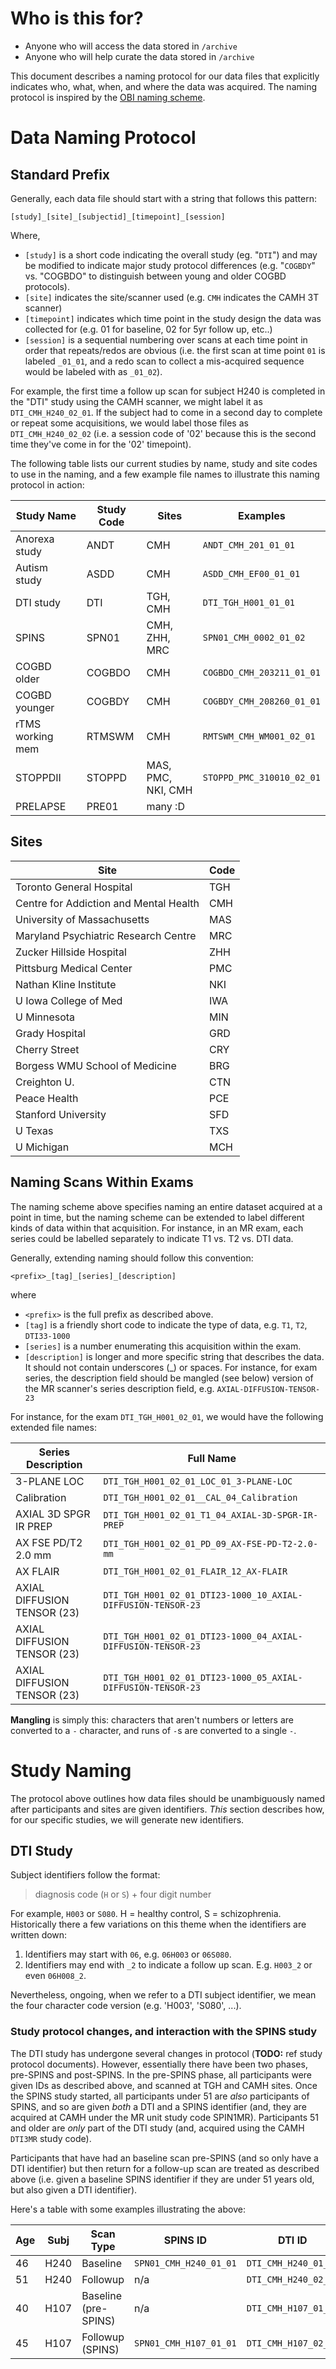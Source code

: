 # Who is this for?
  - Anyone who will access the data stored in `/archive`
  - Anyone who will help curate the data stored in `/archive`

This document describes a naming protocol for our data files that explicitly indicates who, what, when, and where the data was acquired. The naming protocol is inspired by the  [OBI naming scheme](https://github.com/TIGRLab/spins/raw/master/docs/guides/spred-upload-tutorial-v1.5.pdf). 

# Data Naming Protocol 

## Standard Prefix

Generally, each data file should start with a string that follows this pattern: 

```
[study]_[site]_[subjectid]_[timepoint]_[session]
```

Where, 
- `[study]` is a short code indicating the overall study (eg. "`DTI`") and may be modified to indicate major study protocol differences (e.g. "`COGBDY`" vs. "COGBDO" to distinguish between young and older COGBD protocols).
- `[site]` indicates the site/scanner used (e.g. `CMH` indicates the CAMH 3T scanner)
- `[timepoint]` indicates which time point in the study design the data was collected for (e.g. 01 for baseline, 02 for 5yr follow up, etc..)
- `[session]` is a sequential numbering over scans at each time point in order that repeats/redos are obvious (i.e. the first scan at time point `01` is labeled `_01_01`, and a redo scan to collect a mis-acquired sequence would be labeled with as `_01_02`). 

For example, the first time a follow up scan for subject H240 is completed in the "DTI" study using the CAMH scanner, we might label it as `DTI_CMH_H240_02_01`. If the subject had to come in a second day to complete or repeat some acquisitions, we would label those files as `DTI_CMH_H240_02_02` (i.e. a session code of '02' because this is the second time they've come in for the '02' timepoint). 

The following table lists  our current studies by name, study and site codes to use in the naming, and a few example file names to illustrate this naming protocol in action: 

| Study Name       | Study Code | Sites                  | Examples                   | 
|------------------|------------|------------------------|----------------------------| 
| Anorexa study    | ANDT       | CMH                    | `ANDT_CMH_201_01_01`       |
| Autism study     | ASDD       | CMH                    | `ASDD_CMH_EF00_01_01`      |
| DTI study        | DTI        | TGH, CMH               | `DTI_TGH_H001_01_01`       | 
| SPINS            | SPN01      | CMH, ZHH, MRC          | `SPN01_CMH_0002_01_02`     | 
| COGBD older      | COGBDO     | CMH                    | `COGBDO_CMH_203211_01_01`  | 
| COGBD younger    | COGBDY     | CMH                    | `COGBDY_CMH_208260_01_01`  |  
| rTMS working mem | RTMSWM     | CMH                    | `RMTSWM_CMH_WM001_02_01`   | 
| STOPPDII         | STOPPD     | MAS, PMC, NKI, CMH     | `STOPPD_PMC_310010_02_01`  |
| PRELAPSE         | PRE01      | many :D                |                            |

## Sites

| Site                                   | Code |
|----------------------------------------|------|
| Toronto General Hospital               | TGH  |
| Centre for Addiction and Mental Health | CMH  |      
| University of Massachusetts            | MAS  |
| Maryland Psychiatric Research Centre   | MRC  | 
| Zucker Hillside Hospital               | ZHH  | 
| Pittsburg Medical Center               | PMC  |
| Nathan Kline Institute                 | NKI  |
| U Iowa College of Med                  | IWA  |
| U Minnesota                            | MIN  |
| Grady Hospital                         | GRD  |
| Cherry Street                          | CRY  |
| Borgess WMU School of Medicine         | BRG  |
| Creighton U.                           | CTN  |
| Peace Health                           | PCE  |
| Stanford University                    | SFD  |
| U Texas                                | TXS  |
| U Michigan                             | MCH  |


## Naming Scans Within Exams

The naming scheme above specifies naming an entire dataset acquired at a point in time, but the naming scheme can be extended to label different kinds of data within that acquisition. For instance, in an MR exam, each series could be labelled separately to indicate T1 vs. T2 vs. DTI data.

Generally, extending naming should follow this convention: 

```
<prefix>_[tag]_[series]_[description]
```

where 
- `<prefix>` is the full prefix as described above.
- `[tag]` is a friendly short code to indicate the type of data, e.g. `T1`, `T2`, `DTI33-1000`
- `[series]` is a number enumerating this acquisition within the exam. 
- `[description]` is longer and more specific string that describes the data. It should not contain 
underscores (_) or spaces.  For instance, for exam series, the description field should be mangled (see below) version of the MR scanner's series description field, e.g. `AXIAL-DIFFUSION-TENSOR-23`

For instance, for the exam `DTI_TGH_H001_02_01`, we would have the following extended file names: 

| Series Description      | Full Name |
| ----------------------- | ---------------- |
| 3-PLANE LOC             | `DTI_TGH_H001_02_01_LOC_01_3-PLANE-LOC` |
| Calibration             | `DTI_TGH_H001_02_01__CAL_04_Calibration` |
| AXIAL 3D SPGR IR PREP   | `DTI_TGH_H001_02_01_T1_04_AXIAL-3D-SPGR-IR-PREP` |
| AX FSE PD/T2 2.0 mm     | `DTI_TGH_H001_02_01_PD_09_AX-FSE-PD-T2-2.0-mm` |
| AX FLAIR                | `DTI_TGH_H001_02_01_FLAIR_12_AX-FLAIR` |
| AXIAL DIFFUSION TENSOR (23) | `DTI_TGH_H001_02_01_DTI23-1000_10_AXIAL-DIFFUSION-TENSOR-23` |
| AXIAL DIFFUSION TENSOR (23) | `DTI_TGH_H001_02_01_DTI23-1000_04_AXIAL-DIFFUSION-TENSOR-23` |
| AXIAL DIFFUSION TENSOR (23) | `DTI_TGH_H001_02_01_DTI23-1000_05_AXIAL-DIFFUSION-TENSOR-23` |

**Mangling** is simply this: characters that aren't numbers or letters are converted to a `-` character, and runs of `-`s are converted to a single `-`.

# Study Naming

The protocol above outlines how data files should be unambiguously named after participants and sites are given identifiers. *This* section describes how, for our specific studies, we will generate new identifiers. 

## DTI Study 
Subject identifiers follow the format: 

> diagnosis code (`H` or `S`) + four digit number

For example, `H003` or `S080`. H = healthy control, S = schizophrenia. Historically there a few variations on this theme when the identifiers are written down:

 1. Identifiers may start with `06`, e.g. `06H003` or `06S080`. 
 2. Identifiers may end with `_2` to indicate a follow up scan. E.g. `H003_2` or even `06H008_2`. 

Nevertheless, ongoing, when we refer to a DTI subject identifier, we mean the four character code version (e.g. 'H003', 'S080', ...). 

### Study protocol changes, and interaction with the SPINS study

The DTI study has undergone several changes in protocol (**TODO:** ref study protocol documents). However, essentially there have been two phases, pre-SPINS and post-SPINS. In the pre-SPINS phase, all participants were given IDs as described above, and scanned at TGH and CAMH sites. Once the SPINS study started, all participants under 51 are *also* participants of SPINS, and so are given *both* a DTI and a SPINS identifier (and, they are acquired at CAMH under the MR unit study code SPIN1MR). Participants 51 and older are *only* part of the DTI study (and, acquired using the CAMH `DTI3MR` study code).

Participants that have had an baseline scan pre-SPINS (and so only have a DTI identifier) but then return for a follow-up scan are treated as described above (i.e. given a baseline SPINS identifier if they are under 51 years old, but also given a DTI identifier). 

Here's a table with some examples illustrating the above: 

| Age  | Subj | Scan Type | SPINS ID               | DTI ID               | 
|------|---------|-----------|------------------------|----------------------|
|  46  |    H240 | Baseline  | `SPN01_CMH_H240_01_01` | `DTI_CMH_H240_01_01` |
|  51  |    H240 | Followup | n/a                    | `DTI_CMH_H240_02_01` |
|  40  |    H107 | Baseline (pre-SPINS)    | n/a         | `DTI_CMH_H107_01_01` |
|  45  |    H107 | Followup (SPINS) | `SPN01_CMH_H107_01_01` | `DTI_CMH_H107_02_01` |

